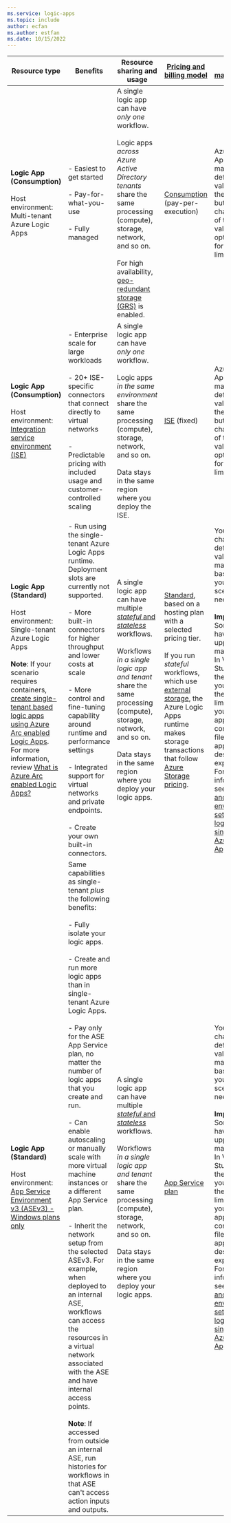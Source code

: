 ```yaml
---
ms.service: logic-apps
ms.topic: include
author: ecfan
ms.author: estfan
ms.date: 10/15/2022
---
```


| Resource type | Benefits | Resource sharing and usage | [Pricing and billing model](../articles/logic-apps/logic-apps-pricing.md) | [Limits management](../articles/logic-apps/logic-apps-limits-and-config.md) |
|---------------|----------|----------------------------|---------------------------------------------------------------------------|-----------------------------------------------------------------------------|
| **Logic App (Consumption)** <br><br>Host environment: Multi-tenant Azure Logic Apps | - Easiest to get started <br><br>- Pay-for-what-you-use <br><br>- Fully managed | A single logic app can have *only one* workflow. <br><br>Logic apps *across Azure Active Directory tenants* share the same processing (compute), storage, network, and so on. <br><br>For high availability, [geo-redundant storage (GRS)](../articles/storage/common/storage-redundancy.md#geo-redundant-storage) is enabled. | [Consumption](../articles/logic-apps/logic-apps-pricing.md#consumption-pricing) (pay-per-execution) | Azure Logic Apps manages the default values for these limits, but you can change some of these values, if that option exists for a specific limit. |
| **Logic App (Consumption)** <br><br>Host environment: <br>[Integration service environment (ISE)](../articles/logic-apps/connect-virtual-network-vnet-isolated-environment-overview.md) | - Enterprise scale for large workloads <br><br>- 20+ ISE-specific connectors that connect directly to virtual networks <br><br>- Predictable pricing with included usage and customer-controlled scaling | A single logic app can have *only one* workflow. <br><br>Logic apps *in the same environment* share the same processing (compute), storage, network, and so on. <br><br>Data stays in the same region where you deploy the ISE. | [ISE](../articles/logic-apps/logic-apps-pricing.md#ise-pricing) (fixed) | Azure Logic Apps manages the default values for these limits, but you can change some of these values, if that option exists for a specific limit. |
| **Logic App (Standard)** <br><br>Host environment: <br>Single-tenant Azure Logic Apps <br><br>**Note**: If your scenario requires containers, [create single-tenant based logic apps using Azure Arc enabled Logic Apps](../articles/logic-apps/azure-arc-enabled-logic-apps-create-deploy-workflows.md). For more information, review [What is Azure Arc enabled Logic Apps?](../articles/logic-apps/azure-arc-enabled-logic-apps-overview.md) | - Run using the single-tenant Azure Logic Apps runtime. Deployment slots are currently not supported. <br><br>- More built-in connectors for higher throughput and lower costs at scale <br><br>- More control and fine-tuning capability around runtime and performance settings <br><br>- Integrated support for virtual networks and private endpoints. <br><br>- Create your own built-in connectors. | A single logic app can have multiple [*stateful* and *stateless*](../articles/logic-apps/single-tenant-overview-compare.md#stateful-stateless) workflows. <br><br>Workflows *in a single logic app and tenant* share the same processing (compute), storage, network, and so on. <br><br>Data stays in the same region where you deploy your logic apps. | [Standard](../articles/logic-apps/logic-apps-pricing.md#standard-pricing), based on a hosting plan with a selected pricing tier. <br><br>If you run *stateful* workflows, which use [external storage](../articles/azure-functions/storage-considerations.md#storage-account-requirements), the Azure Logic Apps runtime makes storage transactions that follow [Azure Storage pricing](https://azure.microsoft.com/pricing/details/storage/). | You can change the default values for many limits, based on your scenario's needs. <br><br>**Important**: Some limits have hard upper maximums. In Visual Studio Code, the changes you make to the default limit values in your logic app project configuration files won't appear in the designer experience. For more information, see [Edit app and environment settings for logic apps in single-tenant Azure Logic Apps](../articles/logic-apps/edit-app-settings-host-settings.md). |
| **Logic App (Standard)** <br><br>Host environment: <br>[App Service Environment v3 (ASEv3) - Windows plans only](../articles/app-service/environment/overview.md) | Same capabilities as single-tenant *plus* the following benefits: <br><br>- Fully isolate your logic apps. <br><br>- Create and run more logic apps than in single-tenant Azure Logic Apps. <br><br>- Pay only for the ASE App Service plan, no matter the number of logic apps that you create and run. <br><br>- Can enable autoscaling or manually scale with more virtual machine instances or a different App Service plan. <br><br>- Inherit the network setup from the selected ASEv3. For example, when deployed to an internal ASE, workflows can access the resources in a virtual network associated with the ASE and have internal access points. <br><br>**Note**: If accessed from outside an internal ASE, run histories for workflows in that ASE can't access action inputs and outputs. | A single logic app can have multiple [*stateful* and *stateless*](../articles/logic-apps/single-tenant-overview-compare.md#stateful-stateless) workflows. <br><br>Workflows *in a single logic app and tenant* share the same processing (compute), storage, network, and so on. <br><br>Data stays in the same region where you deploy your logic apps. | [App Service plan](https://azure.microsoft.com/pricing/details/app-service/windows/) | You can change the default values for many limits, based on your scenario's needs. <br><br>**Important**: Some limits have hard upper maximums. In Visual Studio Code, the changes you make to the default limit values in your logic app project configuration files won't appear in the designer experience. For more information, see [Edit app and environment settings for logic apps in single-tenant Azure Logic Apps](../articles/logic-apps/edit-app-settings-host-settings.md). |